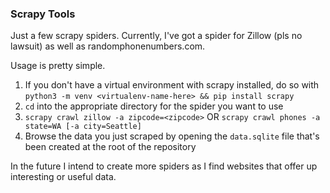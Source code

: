 ### Scrapy Tools

Just a few scrapy spiders. Currently, I've got a spider for Zillow (pls no lawsuit) as well as randomphonenumbers.com.

Usage is pretty simple.

1. If you don't have a virtual environment with scrapy installed, do so with `python3 -m venv <virtualenv-name-here> && pip install scrapy`
2. `cd` into the appropriate directory for the spider you want to use
3. `scrapy crawl zillow -a zipcode=<zipcode>` OR `scrapy crawl phones -a state=WA [-a city=Seattle]`
4. Browse the data you just scraped by opening the `data.sqlite` file that's been created at the root of the repository

In the future I intend to create more spiders as I find websites that offer up interesting or useful data.
